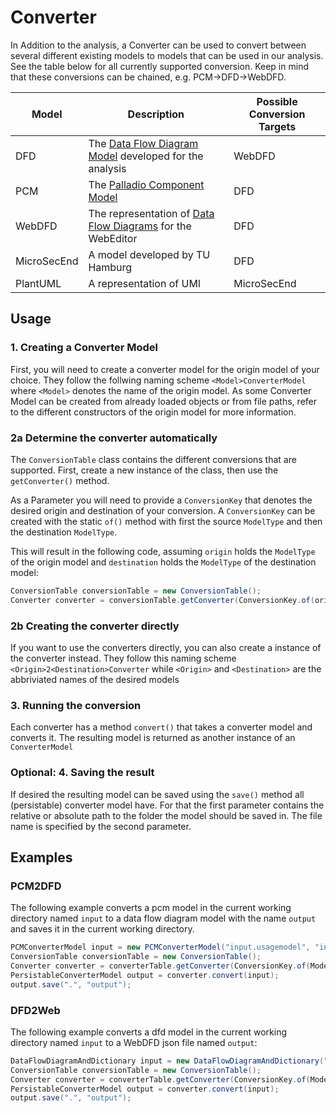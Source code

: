 # Converter
In Addition to the analysis, a Converter can be used to convert between several different existing models to models that can be used in our analysis.
See the table below for all currently supported conversion.
Keep in mind that these conversions can be chained, e.g. PCM->DFD->WebDFD.

| Model | Description | Possible Conversion Targets |
| --------------- | --------------- | --------------- |
| DFD | The [Data Flow Diagram Model](/wiki/dfd/) developed for the analysis | WebDFD |
| PCM | The [Palladio Component Model](/wiki/pcm/)| DFD |
| WebDFD | The representation of [Data Flow Diagrams](/wiki/dfd/) for the WebEditor | DFD |
| MicroSecEnd | A model developed by TU Hamburg | DFD |
| PlantUML | A representation of UMl | MicroSecEnd |

## Usage
### 1. Creating a Converter Model 
First, you will need to create a converter model for the origin model of your choice.
They follow the follwing naming scheme `<Model>ConverterModel` where `<Model>` denotes the name of the origin model. 
As some Converter Model can be created from already loaded objects or from file paths, refer to the different constructors of the origin model for more information. 

### 2a Determine the converter automatically
The `ConversionTable` class contains the different conversions that are supported.
First, create a new instance of the class, then use the `getConverter()` method.

As a Parameter you will need to provide a `ConversionKey` that denotes the desired origin and destination of your conversion.
A `ConversionKey` can be created with the static `of()` method with first the source `ModelType` and then the destination `ModelType`.

This will result in the following code, assuming `origin` holds the `ModelType` of the origin model and `destination` holds the `ModelType` of the destination model:
```java
ConversionTable conversionTable = new ConversionTable();
Converter converter = conversionTable.getConverter(ConversionKey.of(origin, destination);
```

### 2b Creating the converter directly
If you want to use the converters directly, you can also create a instance of the converter instead.
They follow this naming scheme `<Origin>2<Destination>Converter` while `<Origin>` and `<Destination>` are the abbriviated names of the desired models

### 3. Running the conversion
Each converter has a method `convert()` that takes a converter model and converts it. 
The resulting model is returned as another instance of an `ConverterModel`

### Optional: 4. Saving the result
If desired the resulting model can be saved using the `save()` method all (persistable) converter model have. 
For that the first parameter contains the relative or absolute path to the folder the model should be saved in. 
The file name is specified by the second parameter.

## Examples
### PCM2DFD
The following example converts a pcm model in the current working directory named `input` to a data flow diagram model with the name `output` and saves it in the current working directory.
```java
PCMConverterModel input = new PCMConverterModel("input.usagemodel", "input.allocation", "input.nodecharacteristics");
ConversionTable conversionTable = new ConversionTable();
Converter converter = converterTable.getConverter(ConversionKey.of(ModelType.PCM, ModelType.DFD));
PersistableConverterModel output = converter.convert(input);
output.save(".", "output");
```

### DFD2Web
The following example converts a dfd model in the current working directory named `input` to a WebDFD json file named `output`:
```java
DataFlowDiagramAndDictionary input = new DataFlowDiagramAndDictionary("input.dataflowdiagram", "input.datadictionary");
ConversionTable conversionTable = new ConversionTable();
Converter converter = converterTable.getConverter(ConversionKey.of(ModelType.DFD, ModelType.WebDFD));
PersistableConverterModel output = converter.convert(input);
output.save(".", "output");
```
